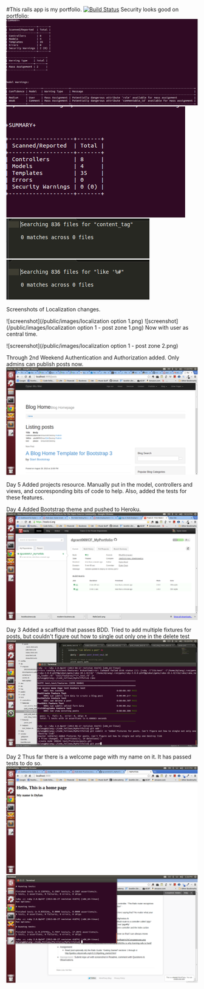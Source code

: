 #This rails app is my portfolio.
[![Build Status](https://travis-ci.org/dgrant069/CF_MyPortfolio.png?branch=master)](https://travis-ci.org/dgrant069/CF_MyPortfolio)
Security looks good on portfolio:
![screenshot](/public/images/Brakeman1.png)
![screenshot](/public/images/Brakeman2.png)
![screenshot](/public/images/Security3.png)
![screenshot](/public/images/Security4.png)

Screenshots of Localization changes.

![screenshot](/public/images/localization option 1.png)
![screenshot](/public/images/localization option 1 - post zone 1.png)
Now with user as central time.

![screenshot](/public/images/localization option 1 - post zone 2.png)

Through 2nd Weekend
Authentication and Authorization added. Only admins can publish posts now.
![screenshot](/public/images/Auth_and_Auth.png)

Day 5
Added projects resource. Manually put in the model, controllers and views, and cooresponding bits of code to help. Also, added the tests for these features.

Day 4
Added Bootstrap theme and pushed to Heroku.
![screenshot](/public/images/Day4_Travis.png)

Day 3
Added a scaffold that passes BDD. Tried to add multiple fixtures for posts, but couldn't figure
out how to single out only one in the delete test
![screenshot](/public/images/Day3_Pass.png)

Day 2
Thus far there is a welcome page with my name on it. It has passed tests to do so.
![screenshot](/public/images/Day2_Welcome.png)
![screenshot](/public/images/Day2_ForRM.png)
